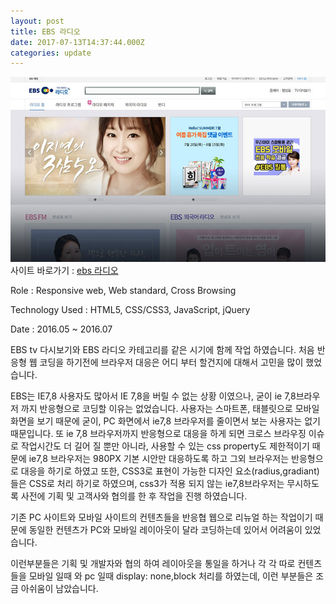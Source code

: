 ```yaml
---
layout: post
title: EBS 라디오
date: 2017-07-13T14:37:44.000Z
categories: update
---
```


<img src="/images/fulls/ebs_radio.jpg" class="fit image">
사이트 바로가기 :   <a href="http://www.ebs.co.kr/radio/home" target="blank" class="go_link">ebs 라디오</a>

Role : Responsive web, Web standard, Cross Browsing

Technology Used : HTML5, CSS/CSS3, JavaScript, jQuery

Date :  2016.05 ~ 2016.07

EBS tv 다시보기와 EBS 라디오 카테고리를 같은 시기에 함께 작업 하였습니다.
처음 반응형 웹 코딩을 하기전에 브라우저 대응은 어디 부터 할건지에 대해서 고민을 많이 했었습니다.

EBS는 IE7,8 사용자도 많아서 IE 7,8을 버릴 수 없는 상황 이였으나, 굳이 ie 7,8브라우저 까지 반응형으로 코딩할 이유는 없었습니다.
사용자는 스마트폰, 태블릿으로 모바일 화면을 보기 때문에 굳이, PC 화면에서 ie7,8 브라우저를 줄이면서 보는 사용자는 없기 때문입니다.
또 ie 7,8 브라우저까지 반응형으로 대응을 하게 되면 크로스 브라우징 이슈로 작업시간도 더 길어 질 뿐만 아니라, 사용할 수 있는 css property도 제한적이기 때문에 ie7,8 브라우저는 980PX 기본 시안만 대응하도록 하고 그외 브라우저는 반응형으로 대응을 하기로 하였고 또한, CSS3로 표현이 가능한 디자인 요소(radius,gradiant)들은 CSS로 처리 하기로 하였으며, css3가 적용 되지 않는 ie7,8브라우저는 무시하도록 사전에 기획 및 고객사와 협의를 한 후 작업을 진행 하였습니다.

기존 PC 사이트와 모바일 사이트의 컨텐츠들을 반응협 웹으로 리뉴얼 하는 작업이기 때문에 동일한 컨텐츠가 PC와 모바일 레이아웃이 달라 코딩하는데 있어서 어려움이 있었습니다.

이런부분들은 기획 및 개발자와 협의 하여 레이아웃을 통일을 하거나 각 각 따로 컨텐츠들을 모바일 일때 와 pc 일때 display: none,block 처리를 하였는데, 이런 부분들은 조금 아쉬움이 남았습니다.